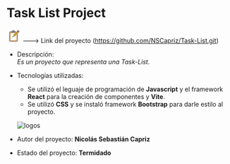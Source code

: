 # Task List Project 

![logo](/src/assets/lista.png "Logo Project") ---> Link del proyecto (https://github.com/NSCapriz/Task-List.git)

* Descripción:<br>
	*Es un proyecto que representa una Task-List.*

* Tecnologías utilizadas:<br>
	- Se utilizó el leguaje de programación de **Javascript** y el framework **React** para la creación de componentes y **Vite**.
	- Se utilizó **CSS** y se instaló framework **Bootstrap** para darle estilo al proyecto.

    ![logos](https://fiverr-res.cloudinary.com/images/q_auto,f_auto/gigs/168570351/original/fe86a10c5f53958c74f92bb8befe4d0c3b6ee10c/do-html-css-javascript-ajax-reactjs-psd-html-jquery.png)


* Autor del proyecto:
	**Nicolás Sebastián Capriz**

* Estado del proyecto:
	**Termidado**